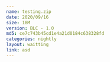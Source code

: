 ```yaml
---
name: testing.zip
date: 2020/09/16
size: 18M
version: BLC - 1.0
md5: ce7c743b45cd1e4a21d0184c638328fd
categories: nightly
layout: waitting
link: asd
---
```


